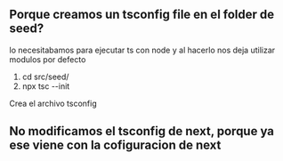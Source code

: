 ## Porque creamos un tsconfig file en el folder de seed?

lo necesitabamos para ejecutar ts con node y al hacerlo nos deja utilizar modulos por defecto

1. cd src/seed/
2. npx tsc --init

Crea el archivo tsconfig

## No modificamos el tsconfig de next, porque ya ese viene con la cofiguracion de next